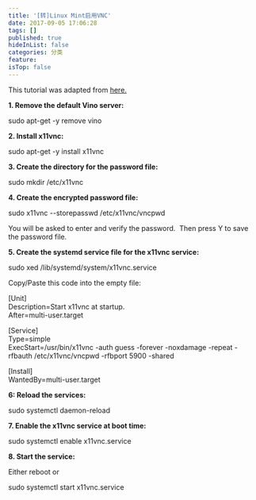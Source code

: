 ```yaml
---
title: '[转]Linux Mint启用VNC'
date: 2017-09-05 17:06:28
tags: []
published: true
hideInList: false
categories: 分类
feature: 
isTop: false
---
```


This tutorial was adapted from [here.](https://help.ubuntu.com/community/VNC/Servers)

**1\. Remove the default Vino server:**

sudo apt-get -y remove vino

**2\. Install x11vnc:**

sudo apt-get -y install x11vnc

**3\. Create the directory for the password file:**

sudo mkdir /etc/x11vnc

**4\. Create the encrypted password file:**

sudo x11vnc --storepasswd /etc/x11vnc/vncpwd

You will be asked to enter and verify the password.  Then press Y to save the password file.

**5\. Create the systemd service file for the x11vnc service:**

sudo xed /lib/systemd/system/x11vnc.service

Copy/Paste this code into the empty file:

\[Unit\]  
Description=Start x11vnc at startup.  
After=multi-user.target

\[Service\]  
Type=simple  
ExecStart=/usr/bin/x11vnc -auth guess -forever -noxdamage -repeat -rfbauth /etc/x11vnc/vncpwd -rfbport 5900 -shared

\[Install\]  
WantedBy=multi-user.target  
  
**6: Reload the services:**

sudo systemctl daemon-reload

**7\. Enable the x11vnc service at boot time:**

sudo systemctl enable x11vnc.service

**8\. Start the service:**

Either reboot or

sudo systemctl start x11vnc.service